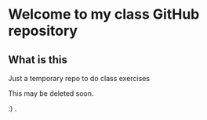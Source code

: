 # Welcome to my class GitHub repository

## What is this 
Just a temporary repo to do class exercises

This may be deleted soon.

:)
.
